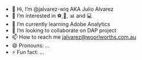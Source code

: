- 👋 Hi, I’m @jalvarez-wiq AKA Julio Alvarez
- 👀 I’m interested in ⚽,🎾, 📊 and 💻
- 🌱 I’m currently learning Adobe Analytics
- 💞️ I’m looking to collaborate on DAP project
- 📫 How to reach me jalvarez@woorlworths.com.au
- 😄 Pronouns: ...
- ⚡ Fun fact: ...

<!---
jalvarez-wiq/jalvarez-wiq is a ✨ special ✨ repository because its `README.md` (this file) appears on your GitHub profile.
You can click the Preview link to take a look at your changes.
--->
